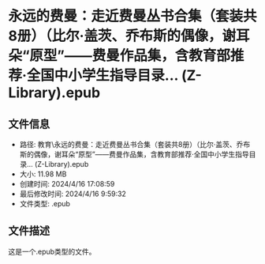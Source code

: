﻿# 永远的费曼：走近费曼丛书合集（套装共8册）（比尔·盖茨、乔布斯的偶像，谢耳朵“原型”——费曼作品集，含教育部推荐·全国中小学生指导目录... (Z-Library).epub

## 文件信息
- 路径: 教育\永远的费曼：走近费曼丛书合集（套装共8册）（比尔·盖茨、乔布斯的偶像，谢耳朵“原型”——费曼作品集，含教育部推荐·全国中小学生指导目录... (Z-Library).epub
- 大小: 11.98 MB
- 创建时间: 2024/4/16 17:08:59
- 最后修改时间: 2024/4/16 9:59:32
- 文件类型: .epub

## 文件描述
这是一个.epub类型的文件。

